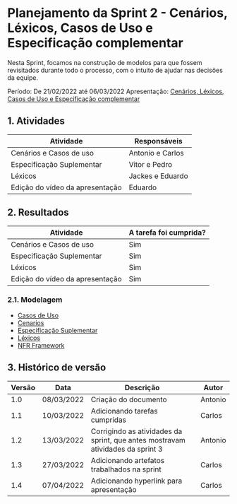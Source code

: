 # Planejamento da Sprint 2 - Cenários, Léxicos, Casos de Uso e Especificação complementar

Nesta Sprint, focamos na construção de modelos para que fossem revisitados durante todo o processo, com o intuito de ajudar nas decisões da equipe.

Período: De 21/02/2022 até 06/03/2022
Apresentação: [Cenários, Léxicos, Casos de Uso e Especificação complementar](../apresentacoes/apresentacao3.md)

## 1. Atividades

| Atividade                       | Responsáveis     |
| ------------------------------- | ---------------- |
| Cenários e Casos de uso         | Antonio e Carlos |
| Especificação Suplementar       | Vitor e Pedro    |
| Léxicos                         | Jackes e Eduardo |
| Edição do vídeo da apresentação | Eduardo          |

## 2. Resultados

| Atividade                       | A tarefa foi cumprida? |
| ------------------------------- | ---------------------- |
| Cenários e Casos de uso         | Sim                    |
| Especificação Suplementar       | Sim                    |
| Léxicos                         | Sim                    |
| Edição do vídeo da apresentação | Sim                    |

### 2.1. Modelagem

- [Casos de Uso](../modelagem/casos-de-uso.md)
- [Cenarios](../modelagem/cenarios.md)
- [Especificação Suplementar](../modelagem/especificacao-suplementar.md)
- [Léxicos](../modelagem/lexicos.md)
- [NFR Framework](../modelagem/nfrframework.md)

## 3. Histórico de versão

| Versão | Data       | Descrição                                                                      | Autor   |
| ------ | ---------- | ------------------------------------------------------------------------------ | ------- |
| 1.0    | 08/03/2022 | Criação do documento                                                           | Antonio |
| 1.1    | 10/03/2022 | Adicionando tarefas cumpridas                                                  | Carlos  |
| 1.2    | 13/03/2022 | Corrigindo as atividades da sprint, que antes mostravam atividades da sprint 3 | Antonio |
| 1.3    | 27/03/2022 | Adicionando artefatos trabalhados na sprint                                    | Carlos  |
| 1.4    | 07/04/2022 | Adicionando hyperlink para apresentação                                        | Carlos  |
